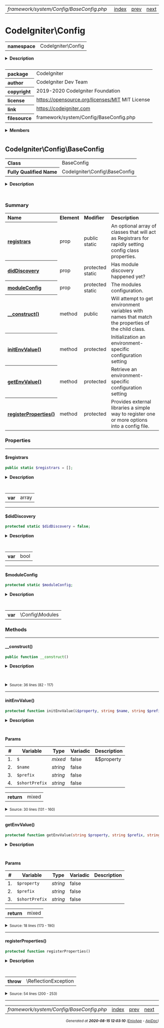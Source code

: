


 



<table>
<tr>
<td style="width:100%"><em>framework/system/Config/BaseConfig.php</em></td>
<td><a href="../../../../../../api/index.md">index</a></td>
<td><a href="../../../../../../api/vendor/codeigniter4/framework/system/Config/AutoloadConfig.md">prev</a></td>
<td><a href="../../../../../../api/vendor/codeigniter4/framework/system/Config/BaseService.md">next</a></td>
</tr>
</table>







# CodeIgniter\Config 
<table style="text-align:left">
<tr><th>namespace</th><td>CodeIgniter\Config</td></tr>
</table>

<details>
<summary style="margin-bottom:12px;"><strong>Description</strong></summary>

<table>
<tr><td>
CodeIgniter
</td></tr>
</table>

<table>
<tr><td>
An open source application development framework for PHP

This content is released under the MIT License (MIT)

Copyright (c) 2014-2019 British Columbia Institute of Technology
Copyright (c) 2019-2020 CodeIgniter Foundation

Permission is hereby granted, free of charge, to any person obtaining a copy
of this software and associated documentation files (the "Software"), to deal
in the Software without restriction, including without limitation the rights
to use, copy, modify, merge, publish, distribute, sublicense, and/or sell
copies of the Software, and to permit persons to whom the Software is
furnished to do so, subject to the following conditions:

The above copyright notice and this permission notice shall be included in
all copies or substantial portions of the Software.

THE SOFTWARE IS PROVIDED "AS IS", WITHOUT WARRANTY OF ANY KIND, EXPRESS OR
IMPLIED, INCLUDING BUT NOT LIMITED TO THE WARRANTIES OF MERCHANTABILITY,
FITNESS FOR A PARTICULAR PURPOSE AND NONINFRINGEMENT. IN NO EVENT SHALL THE
AUTHORS OR COPYRIGHT HOLDERS BE LIABLE FOR ANY CLAIM, DAMAGES OR OTHER
LIABILITY, WHETHER IN AN ACTION OF CONTRACT, TORT OR OTHERWISE, ARISING FROM,
OUT OF OR IN CONNECTION WITH THE SOFTWARE OR THE USE OR OTHER DEALINGS IN
THE SOFTWARE.
</td></tr>
</table>

</details>



<table style="text-align:left">
<tr style="vertical-align:top;">
<th>package</th>
<td>CodeIgniter
</td>
</tr>
<tr style="vertical-align:top;">
<th>author</th>
<td>CodeIgniter Dev Team
</td>
</tr>
<tr style="vertical-align:top;">
<th>copyright</th>
<td>2019-2020 CodeIgniter Foundation
</td>
</tr>
<tr style="vertical-align:top;">
<th>license</th>
<td><a href="https://opensource.org/licenses/MIT">https://opensource.org/licenses/MIT</a>	MIT License
</td>
</tr>
<tr style="vertical-align:top;">
<th>link</th>
<td><a href="https://codeigniter.com">https://codeigniter.com</a>

</td>
</tr>
<tr style="vertical-align:top;">
<th>filesource</th>
<td>framework/system/Config/BaseConfig.php
</td>
</tr>
</table>

 

<details>
<summary style="margin-bottom:12px;"><strong>Members</strong></summary>
<table>
<tr><td><a href="../../../../../../api/vendor/codeigniter4/framework/system/Config/AutoloadConfig.md">CodeIgniter\Config\AutoloadConfig</a></td></tr>
<tr><td><a href="../../../../../../api/vendor/codeigniter4/framework/system/Config/BaseConfig.md">CodeIgniter\Config\BaseConfig</a></td></tr>
<tr><td><a href="../../../../../../api/vendor/codeigniter4/framework/system/Config/BaseService.md">CodeIgniter\Config\BaseService</a></td></tr>
<tr><td><a href="../../../../../../api/vendor/codeigniter4/framework/system/Config/Config.md">CodeIgniter\Config\Config</a></td></tr>
<tr><td><a href="../../../../../../api/vendor/codeigniter4/framework/system/Config/DotEnv.md">CodeIgniter\Config\DotEnv</a></td></tr>
<tr><td><a href="../../../../../../api/vendor/codeigniter4/framework/system/Config/ForeignCharacters.md">CodeIgniter\Config\ForeignCharacters</a></td></tr>
<tr><td><a href="../../../../../../api/vendor/codeigniter4/framework/system/Config/Services.md">CodeIgniter\Config\Services</a></td></tr>
<tr><td><a href="../../../../../../api/vendor/codeigniter4/framework/system/Config/View.md">CodeIgniter\Config\View</a></td></tr>
</table>
</details>



 

 
## CodeIgniter\Config\BaseConfig

<table style="text-align:left">
<tr><th>Class</th><td>BaseConfig</td></tr>
<tr><th>Fully Qualified Name</th><td>CodeIgniter\Config\BaseConfig</td></tr>
</table>


<details>
<summary style="margin-bottom:12px;"><strong>Description</strong></summary>

<table>
<tr><td>
Class BaseConfig
</td></tr>
</table>

<table>
<tr><td>
Not intended to be used on its own, this class will attempt to
automatically populate the child class' properties with values
from the environment.

These can be set within the .env file.
</td></tr>
</table>

</details>



<table style="text-align:left">
</table>



### Summary


<table style="text-align:left;">
<tr>
<th>Name</th>
<th>Element</th>
<th>Modifier</th>
<th>Description</th>
</tr>

<tr>
<th><a href="#registrars"><strong>registrars</strong></a></th>
<td>prop</td>
<td>
public<br>static

</td>
<td>An optional array of classes that will act as Registrars
for rapidly setting config class properties.</td>
</tr>
<tr>
<th><a href="#didDiscovery"><strong>didDiscovery</strong></a></th>
<td>prop</td>
<td>
protected<br>static

</td>
<td>Has module discovery happened yet?</td>
</tr>
<tr>
<th><a href="#moduleConfig"><strong>moduleConfig</strong></a></th>
<td>prop</td>
<td>
protected<br>static

</td>
<td>The modules configuration.</td>
</tr>

<tr>
<th><a href="#__construct"><strong>__construct</strong>()</a></th>
<td>method</td>
<td>
public

</td>
<td>Will attempt to get environment variables with names
that match the properties of the child class.</td>
</tr>
<tr>
<th><a href="#initEnvValue"><strong>initEnvValue</strong>()</a></th>
<td>method</td>
<td>
protected

</td>
<td>Initialization an environment-specific configuration setting</td>
</tr>
<tr>
<th><a href="#getEnvValue"><strong>getEnvValue</strong>()</a></th>
<td>method</td>
<td>
protected

</td>
<td>Retrieve an environment-specific configuration setting</td>
</tr>
<tr>
<th><a href="#registerProperties"><strong>registerProperties</strong>()</a></th>
<td>method</td>
<td>
protected

</td>
<td>Provides external libraries a simple way to register one or more
options into a config file.</td>
</tr>

</table>





### Properties


<hr>

#### $registrars

```php
public static $registrars = [];
```

<details>
<summary style="margin-bottom:12px;"><strong>Description</strong></summary>

<table>
<tr><td>
An optional array of classes that will act as Registrars
for rapidly setting config class properties.
</td></tr>
</table>


</details>



<table style="text-align:left">
</table>




<table>
<tr>
<th style="vertical-align:top;">var</th>
<td>array
</td>
</tr>
</table>


<hr>

#### $didDiscovery

```php
protected static $didDiscovery = false;
```

<details>
<summary style="margin-bottom:12px;"><strong>Description</strong></summary>

<table>
<tr><td>
Has module discovery happened yet?
</td></tr>
</table>


</details>



<table style="text-align:left">
</table>




<table>
<tr>
<th style="vertical-align:top;">var</th>
<td>bool
</td>
</tr>
</table>


<hr>

#### $moduleConfig

```php
protected static $moduleConfig;
```

<details>
<summary style="margin-bottom:12px;"><strong>Description</strong></summary>

<table>
<tr><td>
The modules configuration.
</td></tr>
</table>


</details>



<table style="text-align:left">
</table>




<table>
<tr>
<th style="vertical-align:top;">var</th>
<td>\Config\Modules
</td>
</tr>
</table>







### Methods


<hr>

#### __construct()

```php
public function __construct()
```

<details>
<summary style="margin-bottom:12px;"><strong>Description</strong></summary>

<table>
<tr><td>
Will attempt to get environment variables with names
that match the properties of the child class.
</td></tr>
</table>

<table>
<tr><td>
The "shortPrefix" is the lowercase-only config class name.
</td></tr>
</table>

</details>



<table style="text-align:left">
</table>










<details>
<summary><small>Source: 36 lines (82 - 117)</small></summary>

```php
public function __construct()
{
	static::$moduleConfig = config('Modules');

	$properties  = array_keys(get_object_vars($this));
	$prefix      = get_class($this);
	$slashAt     = strrpos($prefix, '\\');
	$shortPrefix = strtolower(substr($prefix, $slashAt === false ? 0 : $slashAt + 1));

	foreach ($properties as $property)
	{
		$this->initEnvValue($this->$property, $property, $prefix, $shortPrefix);

		if ($shortPrefix === 'encryption' && $property === 'key')
		{
			// Handle hex2bin prefix
			if (strpos($this->$property, 'hex2bin:') === 0)
			{
				$this->$property = hex2bin(substr($this->$property, 8));
			}
			// Handle base64 prefix
			elseif (strpos($this->$property, 'base64:') === 0)
			{
				$this->$property = base64_decode(substr($this->$property, 7), true);
			}
		}
	}

	if (defined('ENVIRONMENT') && ENVIRONMENT !== 'testing')
	{
		// well, this won't happen during unit testing
		// @codeCoverageIgnoreStart
		$this->registerProperties();
		// @codeCoverageIgnoreEnd
	}
}
```

</details>


<hr>

#### initEnvValue()

```php
protected function initEnvValue(&$property, string $name, string $prefix, string $shortPrefix)
```

<details>
<summary style="margin-bottom:12px;"><strong>Description</strong></summary>

<table>
<tr><td>
Initialization an environment-specific configuration setting
</td></tr>
</table>


</details>



<table style="text-align:left">
</table>


**Params**

<table>
<thead>
<tr>
<th>#</th>
<th>Variable</th>
<th>Type</th>
<th>Variadic</th>
<th>Description</th>
</tr>
</thead>
<tbody>

<tr>
<td>1.</td>
<td><code>$</code></td>
<td><em>mixed
</em></td>
<td>false</td>
<td>&$property</td>
</tr>

<tr>
<td>2.</td>
<td><code>$name</code></td>
<td><em>string
</em></td>
<td>false</td>
<td></td>
</tr>

<tr>
<td>3.</td>
<td><code>$prefix</code></td>
<td><em>string
</em></td>
<td>false</td>
<td></td>
</tr>

<tr>
<td>4.</td>
<td><code>$shortPrefix</code></td>
<td><em>string
</em></td>
<td>false</td>
<td></td>
</tr>


</tbody>
</table>



<table>
<tr>
<th style="vertical-align:top;">return</th>
<td>mixed
</td>
</tr>
</table>





<details>
<summary><small>Source: 30 lines (131 - 160)</small></summary>

```php
protected function initEnvValue(&$property, string $name, string $prefix, string $shortPrefix)
{
	if (is_array($property))
	{
		foreach ($property as $key => $val)
		{
			$this->initEnvValue($property[$key], "{$name}.{$key}", $prefix, $shortPrefix);
		}
	}
	else
	{
		if (($value = $this->getEnvValue($name, $prefix, $shortPrefix)) !== false)
		{
			if (! is_null($value))
			{
				if ($value === 'false')
				{
					$value = false;
				}
				elseif ($value === 'true')
				{
					$value = true;
				}

				$property = is_bool($value) ? $value : trim($value, '\'"');
			}
		}
	}
	return $property;
}
```

</details>


<hr>

#### getEnvValue()

```php
protected function getEnvValue(string $property, string $prefix, string $shortPrefix)
```

<details>
<summary style="margin-bottom:12px;"><strong>Description</strong></summary>

<table>
<tr><td>
Retrieve an environment-specific configuration setting
</td></tr>
</table>


</details>



<table style="text-align:left">
</table>


**Params**

<table>
<thead>
<tr>
<th>#</th>
<th>Variable</th>
<th>Type</th>
<th>Variadic</th>
<th>Description</th>
</tr>
</thead>
<tbody>

<tr>
<td>1.</td>
<td><code>$property</code></td>
<td><em>string
</em></td>
<td>false</td>
<td></td>
</tr>

<tr>
<td>2.</td>
<td><code>$prefix</code></td>
<td><em>string
</em></td>
<td>false</td>
<td></td>
</tr>

<tr>
<td>3.</td>
<td><code>$shortPrefix</code></td>
<td><em>string
</em></td>
<td>false</td>
<td></td>
</tr>


</tbody>
</table>



<table>
<tr>
<th style="vertical-align:top;">return</th>
<td>mixed
</td>
</tr>
</table>





<details>
<summary><small>Source: 18 lines (173 - 190)</small></summary>

```php
protected function getEnvValue(string $property, string $prefix, string $shortPrefix)
{
	$shortPrefix = ltrim($shortPrefix, '\\');
	switch (true)
	{
		case array_key_exists("{$shortPrefix}.{$property}", $_ENV):
			return $_ENV["{$shortPrefix}.{$property}"];
		case array_key_exists("{$shortPrefix}.{$property}", $_SERVER):
			return $_SERVER["{$shortPrefix}.{$property}"];
		case array_key_exists("{$prefix}.{$property}", $_ENV):
			return $_ENV["{$prefix}.{$property}"];
		case array_key_exists("{$prefix}.{$property}", $_SERVER):
			return $_SERVER["{$prefix}.{$property}"];
		default:
			$value = getenv($property);
			return $value === false ? null : $value;
	}
}
```

</details>


<hr>

#### registerProperties()

```php
protected function registerProperties()
```

<details>
<summary style="margin-bottom:12px;"><strong>Description</strong></summary>

<table>
<tr><td>
Provides external libraries a simple way to register one or more
options into a config file.
</td></tr>
</table>


</details>



<table style="text-align:left">
</table>







<table>
<tr>
<th style="vertical-align:top;">throw</th>
<td>\ReflectionException
</td>
</tr>
</table>



<details>
<summary><small>Source: 54 lines (200 - 253)</small></summary>

```php
protected function registerProperties()
{
	if (! static::$moduleConfig->shouldDiscover('registrars'))
	{
		return;
	}

	if (! static::$didDiscovery)
	{
		$locator         = \Config\Services::locator();
		$registrarsFiles = $locator->search('Config/Registrar.php');

		foreach ($registrarsFiles as $file)
		{
			$className            = $locator->getClassname($file);
			static::$registrars[] = new $className();
		}

		static::$didDiscovery = true;
	}

	$shortName = (new \ReflectionClass($this))->getShortName();

	// Check the registrar class for a method named after this class' shortName
	foreach (static::$registrars as $callable)
	{
		// ignore non-applicable registrars
		if (! method_exists($callable, $shortName))
		{
			// @codeCoverageIgnoreStart
			continue;
			// @codeCoverageIgnoreEnd
		}

		$properties = $callable::$shortName();

		if (! is_array($properties))
		{
			throw new \RuntimeException('Registrars must return an array of properties and their values.');
		}

		foreach ($properties as $property => $value)
		{
			if (isset($this->$property) && is_array($this->$property) && is_array($value))
			{
				$this->$property = array_merge($this->$property, $value);
			}
			else
			{
				$this->$property = $value;
			}
		}
	}
}
```

</details>





 


 
  




<hr>

<table>
<tr>
<td style="width:100%"><em>framework/system/Config/BaseConfig.php</em></td>
<td><a href="../../../../../../api/index.md">index</a></td>
<td><a href="../../../../../../api/vendor/codeigniter4/framework/system/Config/AutoloadConfig.md">prev</a></td>
<td><a href="../../../../../../api/vendor/codeigniter4/framework/system/Config/BaseService.md">next</a></td>
<td><a href="#">top</a></td></tr>
</table>




<div style="text-align:right;">

<small>_Generated at **2020-08-15 12:03:10**_ *([EnixApp](https://github.com/enix-app) - [ApiDoc](https://github.com/enix-app/apidoc))*</small>
</div>